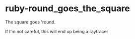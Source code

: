 ruby-round_goes_the_square
==========================

The square goes 'round.

If I'm not careful, this will end up being a raytracer
